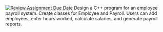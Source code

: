 [![Review Assignment Due Date](https://classroom.github.com/assets/deadline-readme-button-24ddc0f5d75046c5622901739e7c5dd533143b0c8e959d652212380cedb1ea36.svg)](https://classroom.github.com/a/Fmb6W2KK)
Design a C++ program for an employee payroll system. Create classes for Employee and Payroll. Users can add employees, enter hours worked, calculate salaries, and generate payroll reports.
